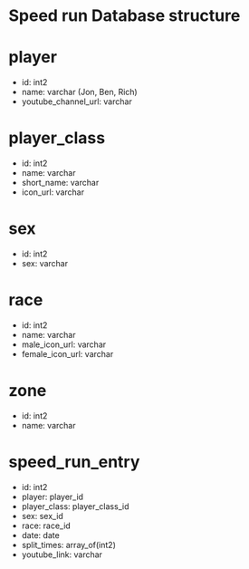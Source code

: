 # Speed run Database structure

# player

- id: int2
- name: varchar (Jon, Ben, Rich)
- youtube_channel_url: varchar

# player_class

- id: int2
- name: varchar
- short_name: varchar
- icon_url: varchar

# sex

- id: int2
- sex: varchar

# race

- id: int2
- name: varchar
- male_icon_url: varchar
- female_icon_url: varchar

# zone

- id: int2
- name: varchar

# speed_run_entry

- id: int2
- player: player_id
- player_class: player_class_id
- sex: sex_id
- race: race_id
- date: date
- split_times: array_of(int2)
- youtube_link: varchar
